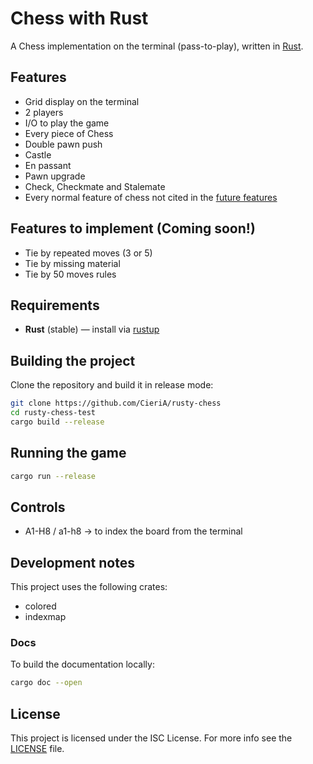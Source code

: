 # Chess with Rust
A Chess implementation on the terminal (pass-to-play), written in [Rust](https://www.rust-lang.org).

## Features
- Grid display on the terminal
- 2 players
- I/O to play the game
- Every piece of Chess
- Double pawn push
- Castle
- En passant
- Pawn upgrade
- Check, Checkmate and Stalemate
- Every normal feature of chess not cited in the [future features](#features-to-implement-coming-soon)

## Features to implement (Coming soon!)
- Tie by repeated moves (3 or 5)
- Tie by missing material
- Tie by 50 moves rules

## Requirements
- **Rust** (stable) — install via [rustup](https://rustup.rs)

## Building the project
Clone the repository and build it in release mode:
```bash
git clone https://github.com/CieriA/rusty-chess
cd rusty-chess-test
cargo build --release
```

## Running the game
```bash
cargo run --release
```

## Controls
- A1-H8 / a1-h8 -> to index the board from the terminal

## Development notes
This project uses the following crates:
- colored
- indexmap

### Docs
To build the documentation locally:
```bash
cargo doc --open
```

## License
This project is licensed under the ISC License. For more info see the [LICENSE](LICENSE) file.
